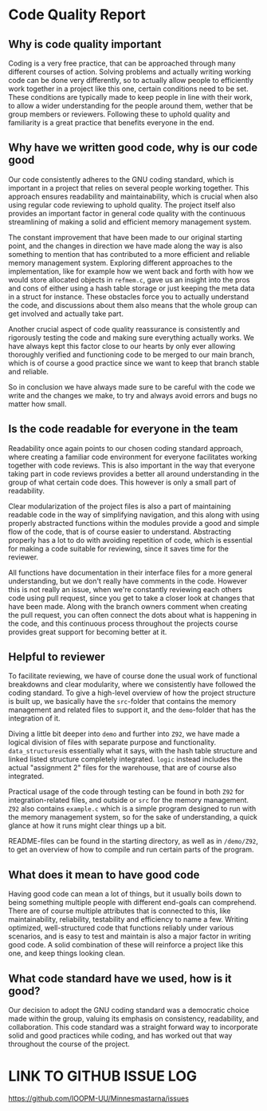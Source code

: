 # Code Quality Report


## Why is code quality important
Coding is a very free practice, that can be approached through many different courses of action. Solving problems and actually writing working code can be done very differently, so to actually allow people to efficiently work together in a project like this one, certain conditions need to be set. These conditions are typically made to keep people in line with their work, to allow a wider understanding for the people around them, wether that be group members or reviewers. Following these to uphold quality and familiarity is a great practice that benefits everyone in the end.


## Why have we written good code, why is our code good
Our code consistently adheres to the GNU coding standard, which is important in a project that relies on several people working together. This approach ensures readability and maintainability, which is crucial when also using regular code reviewing to uphold quality. The project itself also provides an important factor in general code quality with the continuous streamlining of making a solid and efficient memory management system. 

The constant improvement that have been made to our original starting point, and the changes in direction we have made along the way is also something to mention that has contributed to a more efficient and reliable memory management system. Exploring different approaches to the implementation, like for example how we went back and forth with how we would store allocated objects in ```refmem.c```, gave us an insight into the pros and cons of either using a hash table storage or just keeping the meta data in a struct for instance. These obstacles force you to actually understand the code, and discussions about them also means that the whole group can get involved and actually take part.

Another crucial aspect of code quality reassurance is consistently and rigorously testing the code and making sure everything actually works. We have always kept this factor close to our hearts by only ever allowing thoroughly verified and functioning code to be merged to our main branch, which is of course a good practice since we want to keep that branch stable and reliable. 

So in conclusion we have always made sure to be careful with the code we write and the changes we make, to try and always avoid errors and bugs no matter how small.


## Is the code readable for everyone in the team
Readability once again points to our chosen coding standard approach, where creating a familiar code environment for everyone facilitates working together with code reviews. This is also important in the way that everyone taking part in code reviews provides a better all around understanding in the group of what certain code does. This however is only a small part of readability. 

Clear modularization of the project files is also a part of maintaining readable code in the way of simplifying navigation, and this along with using properly abstracted functions within the modules provide a good and simple flow of the code, that is of course easier to understand. Abstracting properly has a lot to do with avoiding repetition of code, which is essential for making a code suitable for reviewing, since it saves time for the reviewer.

All functions have documentation in their interface files for a more general understanding, but we don't really have comments in the code. However this is not really an issue, when we're constantly reviewing each others code using pull request, since you get to take a closer look at changes that have been made. Along with the branch owners comment when creating the pull request, you can often connect the dots about what is happening in the code, and this continuous process throughout the projects course provides great support for becoming better at it.


## Helpful to reviewer
To facilitate reviewing, we have of course done the usual work of functional breakdowns and clear modularity, where we consistently have followed the coding standard. To give a high-level overview of how the project structure is built up, we basically have the ```src```-folder that contains the memory management and related files to support it, and the ```demo```-folder that has the integration of it.

Diving a little bit deeper into ```demo``` and further into ```Z92```, we have made a logical division of files with separate purpose and functionality. ```data_structures```is essentially what it says, with the hash table structure and linked listed structure completely integrated. ```logic``` instead includes the actual "assignment 2" files for the warehouse, that are of course also integrated.

Practical usage of the code through testing can be found in both ```Z92``` for integration-related files, and outside or ```src``` for the memory management. ```Z92``` also contains ```example.c``` which is a simple program designed to run with the memory management system, so for the sake of understanding, a quick glance at how it runs might clear things up a bit.

README-files can be found in the starting directory, as well as in ```/demo/Z92```, to get an overview of how to compile and run certain parts of the program.


## What does it mean to have good code
Having good code can mean a lot of things, but it usually boils down to being something multiple people with different end-goals can comprehend. There are of course multiple attributes that is connected to this, like maintainability, reliability, testability and efficiency to name a few. Writing optimized, well-structured code that functions reliably under various scenarios, and is easy to test and maintain is also a major factor in writing good code. A solid combination of these will reinforce a project like this one, and keep things looking clean.


## What code standard have we used, how is it good?
Our decision to adopt the GNU coding standard was a democratic choice made within the group, valuing its emphasis on consistency, readability, and collaboration. This code standard was a straight forward way to incorporate solid and good practices while coding, and has worked out that way throughout the course of the project.


# LINK TO GITHUB ISSUE LOG
https://github.com/IOOPM-UU/Minnesmastarna/issues